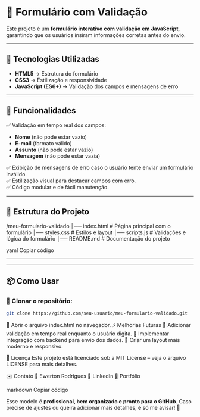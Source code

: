 # 📝 Formulário com Validação

Este projeto é um **formulário interativo com validação em JavaScript**, garantindo que os usuários insiram informações corretas antes do envio.

---

## 🚀 Tecnologias Utilizadas

- **HTML5** → Estrutura do formulário
- **CSS3** → Estilização e responsividade
- **JavaScript (ES6+)** → Validação dos campos e mensagens de erro

---

## 📌 Funcionalidades

✅ Validação em tempo real dos campos:  
- **Nome** (não pode estar vazio)  
- **E-mail** (formato válido)  
- **Assunto** (não pode estar vazio)  
- **Mensagem** (não pode estar vazia)  

✅ Exibição de mensagens de erro caso o usuário tente enviar um formulário inválido.  
✅ Estilização visual para destacar campos com erro.  
✅ Código modular e de fácil manutenção.

---

## 📂 Estrutura do Projeto

/meu-formulario-validado │── index.html # Página principal com o formulário │── styles.css # Estilos e layout │── scripts.js # Validações e lógica do formulário │── README.md # Documentação do projeto

yaml
Copiar código

---

---

## 📦 Como Usar

### 🔹 Clonar o repositório:
```sh
git clone https://github.com/seu-usuario/meu-formulario-validado.git
````
🔹 Abrir o arquivo index.html no navegador.
⚡ Melhorias Futuras
🔹 Adicionar validação em tempo real enquanto o usuário digita.
🔹 Implementar integração com backend para envio dos dados.
🔹 Criar um layout mais moderno e responsivo.

📄 Licença
Este projeto está licenciado sob a MIT License – veja o arquivo LICENSE para mais detalhes.

✉️ Contato
📩 Ewerton Rodrigues
🔗 LinkedIn
📂 Portfólio

markdown
Copiar código

Esse modelo é **profissional, bem organizado e pronto para o GitHub**. Caso precise de ajustes ou queira adicionar mais detalhes, é só me avisar! 🚀






